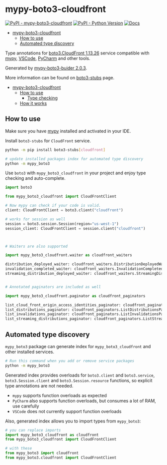 # mypy-boto3-cloudfront

[![PyPI - mypy-boto3-cloudfront](https://img.shields.io/pypi/v/mypy-boto3-cloudfront.svg?color=blue)](https://pypi.org/project/mypy-boto3-cloudfront)
[![PyPI - Python Version](https://img.shields.io/pypi/pyversions/mypy-boto3-cloudfront.svg?color=blue)](https://pypi.org/project/mypy-boto3-cloudfront)
[![Docs](https://img.shields.io/readthedocs/mypy-boto3-builder.svg?color=blue)](https://mypy-boto3-builder.readthedocs.io/)

- [mypy-boto3-cloudfront](#mypy-boto3-cloudfront)
  - [How to use](#how-to-use)
  - [Automated type discovery](#automated-type-discovery)


Type annotations for
[boto3.CloudFront 1.13.26](https://boto3.amazonaws.com/v1/documentation/api/1.13.26/reference/services/cloudfront.html#CloudFront) service
compatible with [mypy](https://github.com/python/mypy), [VSCode](https://code.visualstudio.com/),
[PyCharm](https://www.jetbrains.com/pycharm/) and other tools.

Generated by [mypy-boto3-buider 2.0.3](https://github.com/vemel/mypy_boto3_builder).

More information can be found on [boto3-stubs](https://pypi.org/project/boto3-stubs/) page.

- [mypy-boto3-cloudfront](#mypy-boto3-cloudfront)
  - [How to use](#how-to-use)
    - [Type checking](#type-checking)
  - [How it works](#how-it-works)

## How to use

Make sure you have [mypy](https://github.com/python/mypy) installed and activated in your IDE.

Install `boto3-stubs` for `CloudFront` service.

```bash
python -m pip install boto3-stubs[cloudfront]

# update installed packages index for automated type discovery
python -m mypy_boto3
```

Use `boto3` with `mypy_boto3_cloudfront` in your project and enjoy type checking and auto-complete.

```python
import boto3

from mypy_boto3_cloudfront import CloudFrontClient

# Now mypy can check if your code is valid.
client: CloudFrontClient = boto3.client("cloudfront")

# works for session as well
session = boto3.session.Session(region="us-west-1")
session_client: CloudFrontClient = session.client("cloudfront")



# Waiters are also supported

import mypy_boto3_cloudfront.waiter as cloudfront_waiters

distribution_deployed_waiter: cloudfront_waiters.DistributionDeployedWaiter = client.get_waiter("distribution_deployed")
invalidation_completed_waiter: cloudfront_waiters.InvalidationCompletedWaiter = client.get_waiter("invalidation_completed")
streaming_distribution_deployed_waiter: cloudfront_waiters.StreamingDistributionDeployedWaiter = client.get_waiter("streaming_distribution_deployed")


# Annotated paginators are included as well

import mypy_boto3_cloudfront.paginator as cloudfront_paginators

list_cloud_front_origin_access_identities_paginator: cloudfront_paginators.ListCloudFrontOriginAccessIdentitiesPaginator = client.get_paginator("list_cloud_front_origin_access_identities")
list_distributions_paginator: cloudfront_paginators.ListDistributionsPaginator = client.get_paginator("list_distributions")
list_invalidations_paginator: cloudfront_paginators.ListInvalidationsPaginator = client.get_paginator("list_invalidations")
list_streaming_distributions_paginator: cloudfront_paginators.ListStreamingDistributionsPaginator = client.get_paginator("list_streaming_distributions")
```

## Automated type discovery

`mypy_boto3` package can generate index for `mypy_boto3_cloudfront` and other installed services.

```bash
# Run this command when you add or remove service packages
python -m mypy_boto3
```

Generated index provides overloads for `boto3.client` and `boto3.service`,
`boto3.Session.client` and `boto3.Session.resource` functions,
so explicit type annotations are not needed.

- `mypy` supports function overloads as expected
- `PyCharm` also supports function overloads, but consumes a lot of RAM, use carefully
- `VSCode` does not currently support function overloads

Also, generated index allows you to import types from `mypy_boto3`:

```python
# you can replace imports
import mypy_boto3_cloudfront as cloudfront
from mypy_boto3_cloudfront import CloudFrontClient

# with these
from mypy_boto3 import cloudfront
from mypy_boto3.cloudfront import CloudFrontClient
```